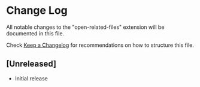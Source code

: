 # Change Log
All notable changes to the "open-related-files" extension will be documented in this file.

Check [Keep a Changelog](http://keepachangelog.com/) for recommendations on how to structure this file.

## [Unreleased]
- Initial release